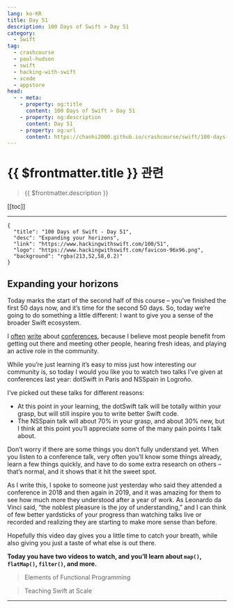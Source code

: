 ```yaml
---
lang: ko-KR
title: Day 51
description: 100 Days of Swift > Day 51
category:
  - Swift
tag: 
  - crashcourse
  - paul-hudson
  - swift
  - hacking-with-swift
  - xcode
  - appstore
head:
  - - meta:
    - property: og:title
      content: 100 Days of Swift > Day 51
    - property: og:description
      content: Day 51
    - property: og:url
      content: https://chanhi2000.github.io/crashcourse/swift/100-days-of-swift/51.html
---
```


# {{ $frontmatter.title }} 관련

> {{ $frontmatter.description }}

[[toc]]

---

```component VPCard
{
  "title": "100 Days of Swift - Day 51",
  "desc": "Expanding your horizons",
  "link": "https://www.hackingwithswift.com/100/51",
  "logo": "https://www.hackingwithswift.com/favicon-96x96.png",
  "background": "rgba(213,52,58,0.2)"
}
```

## Expanding your horizons

Today marks the start of the second half of this course – you’ve finished the first 50 days now, and it’s time for the second 50 days. So, today we’re going to do something a little different: I want to give you a sense of the broader Swift ecosystem.

I [often](https://www.hackingwithswift.com/articles/165/the-best-swift-and-ios-conferences-in-2019) [write](https://www.hackingwithswift.com/articles/152/conference-report-2018) about [conferences](https://www.hackingwithswift.com/articles/48/top-swift-and-ios-conferences-in-2018), because I believe most people benefit from getting out there and meeting other people, hearing fresh ideas, and playing an active role in the community.

While you’re just learning it’s easy to miss just how interesting our community is, so today I would you like you to watch two talks I’ve given at conferences last year: dotSwift in Paris and NSSpain in Logroño.

I’ve picked out these talks for different reasons:

- At this point in your learning, the dotSwift talk will be totally within your grasp, but will still inspire you to write better Swift code.
- The NSSpain talk will about 70% in your grasp, and about 30% new, but I think at this point you’ll appreciate some of the many pain points I talk about.

Don’t worry if there are some things you don’t fully understand yet. When you listen to a conference talk, very often you’ll know some things already, learn a few things quickly, and have to do some extra research on others – that’s normal, and it shows that it hit the sweet spot.

As I write this, I spoke to someone just yesterday who said they attended a conference in 2018 and then again in 2019, and it was amazing for them to see how much more they understood after a year of work. As Leonardo da Vinci said, “the noblest pleasure is the joy of understanding,” and I can think of few better yardsticks of your progress than watching talks live or recorded and realizing they are starting to make more sense than before.

Hopefully this video day gives you a little time to catch your breath, while also giving you just a taste of what else is out there.

__Today you have two videos to watch, and you’ll learn about `map()`, `flatMap()`, `filter()`, and more.__

<VidStack src="youtube/OgU8d_E1K14" />

> Elements of Functional Programming

<VideoPlayer src="https://vimeo.com/291590798" />

> Teaching Swift at Scale

---

<TagLinks />